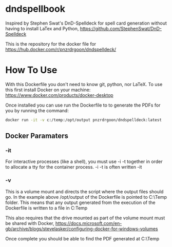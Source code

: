 # dndspellbook
Inspired by Stephen Swat's DnD-Spelldeck for spell card generation without having to install LaTex and Python, https://github.com/StephenSwat/DnD-Spelldeck

This is the repository for the docker file for https://hub.docker.com/r/pnzrdrgoon/dndspelldeck/

# How To Use
With this Dockerfile you don't need to know git, python, nor LaTeX. To use this first install Docker on your machine:
https://www.docker.com/products/docker-desktop

Once installed you can use run the Dockerfile to to generate the PDFs for you by running the command:
```bash
docker run -it -v c:/temp:/opt/output pnzrdrgoon/dndspelldeck:latest
```

## Docker Paramaters
### -it
For interactive processes (like a shell), you must use -i -t together in order to allocate a tty for the container process. -i -t is often written -it

### -v
This is a volume mount and directs the script where the output files should go.  In the example above /opt/output of the Dockerfile is pointed to C:\Temp folder.  This means that any output generated from the execution of the Dockerfile is written to a file in C:Temp

This also requires that the drive mounted as part of the volume mount must be shared with Docker, https://docs.microsoft.com/en-gb/archive/blogs/stevelasker/configuring-docker-for-windows-volumes

Once complete you should be able to find the PDF generated at C:\Temp
